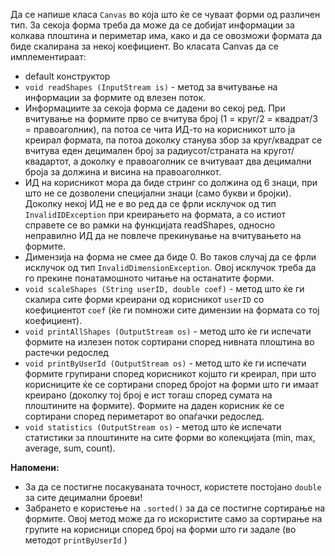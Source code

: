 Да се напише класа `Canvas` во која што ќе се чуваат форми од различен тип. За секоја форма треба да може да се добијат информации за колкава плоштина и периметар има, како и да се овозможи формата да биде скалирана за некој коефициент. Во класата Canvas да се имплементираат: 

- default конструктор
- `void readShapes (InputStream is)` - метод за вчитување на информации за формите од влезен поток. 
 - Информациите за секоја форма се дадени во секој ред. При вчитување на формите прво се вчитува број (1 = круг/2 = квадрат/3 = правоаголник), па потоа се чита ИД-то на корисникот што ја креирал формата, па потоа доколку станува збор за круг/квадрат се вчитува еден децимален број за радиусот/страната на кругот/квадартот, а доколку е правоаголник се вчитуваат два децимални броја за должина и висина на правоаголнкот. 
 - ИД на корисникот мора да биде стринг со должина од 6 знаци, при што не се дозволени специјални знаци (само букви и бројки). Доколку некој ИД не е во ред да се фрли исклучок од тип `InvalidIDException` при креирањето на формата, а со истиот справете се во рамки на функцијата readShapes, односно неправилно ИД да не повлече прекинување на вчитувањето на формите.
 - Димензија на форма не смее да биде 0. Во таков случај да се фрли исклучок од тип `InvalidDimensionException`. Овој исклучок треба да го прекине понатамошното читање на останатите форми. 
- `void scaleShapes (String userID, double coef)` - метод што ќе ги скалира сите форми креирани од корисникот `userID` со коефициентот `coef` (ќе ги помножи сите димензии на формата со тој коефициент). 
- `void printAllShapes (OutputStream os)` - метод што ќе ги испечати формите на излезен поток сортирани според нивната плоштина во растечки редослед
- `void printByUserId (OutputStream os)` - метод што ќе ги испечати формите групирани според корисникот којшто ги креирал, при што корисниците ќе се сортирани според бројот на форми што ги имаат креирано (доколку тој број е ист тогаш според сумата на плоштините на формите). Формите на даден корисник ќе се сортирани според периметарот во опаѓачки редослед. 
- `void statistics (OutputStream os)` - метод што ќе испечати статистики за плоштините на сите форми во колекцијата (min, max, average, sum, count). 

**Напомени:** 

- За да се постигне посакуваната точност, користете постојано `double` за сите децимални броеви! 
- Забрането е користење на `.sorted()` за да се постигне сортирање на формите. Овој метод може да го искористите само за сортирање на групите на корисници според број на форми што ги задале (во методот `printByUserId` )